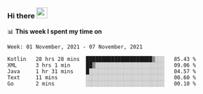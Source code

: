 ### Hi there <a href="https://www.gautamkrishnar.com/"><img src="https://media.giphy.com/media/hvRJCLFzcasrR4ia7z/giphy.gif" width="25px"></a>

📊 **This week I spent my time on**

<!--START_SECTION:waka-->
```text
Week: 01 November, 2021 - 07 November, 2021

Kotlin   28 hrs 28 mins  █████████████████████▒░░░   85.43 % 
XML      3 hrs 1 min     ██▒░░░░░░░░░░░░░░░░░░░░░░   09.06 % 
Java     1 hr 31 mins    █░░░░░░░░░░░░░░░░░░░░░░░░   04.57 % 
Text     11 mins         ░░░░░░░░░░░░░░░░░░░░░░░░░   00.60 % 
Go       2 mins          ░░░░░░░░░░░░░░░░░░░░░░░░░   00.10 % 
```
<!--END_SECTION:waka-->
